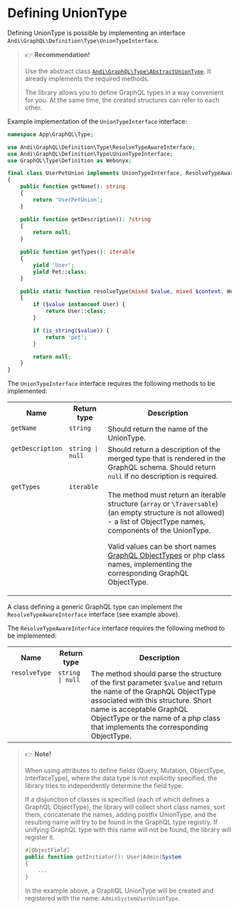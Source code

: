 # Defining UnionType

Defining UnionType is possible by implementing an interface
`Andi\GraphQL\Definition\Type\UnionTypeInterface`.

> :point_right: **Recommendation!**
>
> Use the abstract class [`Andi\GraphQL\Type\AbstractUnionType`](abstract-union-type.md).
> It already implements the required methods.
>
> The library allows you to define GraphQL types in a way convenient for you.
> At the same time, the created structures can refer to each other.

Example implementation of the `UnionTypeInterface` interface:

```php
namespace App\GraphQL\Type;

use Andi\GraphQL\Definition\Type\ResolveTypeAwareInterface;
use Andi\GraphQL\Definition\Type\UnionTypeInterface;
use GraphQL\Type\Definition as Webonyx;

final class UserPetUnion implements UnionTypeInterface, ResolveTypeAwareInterface
{
    public function getName(): string
    {
        return 'UserPetUnion';
    }

    public function getDescription(): ?string
    {
        return null;
    }

    public function getTypes(): iterable
    {
        yield 'User';
        yield Pet::class;
    }

    public static function resolveType(mixed $value, mixed $context, Webonyx\ResolveInfo $info): ?string
    {
        if ($value instanceof User) {
            return User::class;
        }

        if (is_string($value)) {
            return 'pet';
        }

        return null;
    }
}
```

The `UnionTypeInterface` interface requires the following methods to be implemented:

<table>
    <tr>
        <th>Name</th>
        <th>Return type</th>
        <th>Description</th>
    </tr>
    <tr>
        <td valign="top"><code>getName</code></td>
        <td valign="top"><code>string</code></td>
        <td valign="top">Should return the name of the UnionType.</td>
    </tr>
    <tr>
        <td valign="top"><code>getDescription</code></td>
        <td valign="top"><code>string | null</code></td>
        <td valign="top">
            Should return a description of the merged type that is rendered in the GraphQL schema.
            Should return <code>null</code> if no description is required.
        </td>
    </tr>
    <tr>
        <td valign="top"><code>getTypes</code></td>
        <td valign="top"><code>iterable</code></td>
        <td valign="top">
            <p>
                The method must return an iterable structure (<code>array</code> or
                <code>\Traversable</code>) (an empty structure is not allowed) - a list of ObjectType names,
                components of the UnionType.
            </p>
            <p>
                Valid values ​​can be short names
                <a href="object-type.md">GraphQL ObjectTypes</a> or php class names,
                implementing the corresponding GraphQL ObjectType.
            </p>
        </td>
    </tr>
</table>

A class defining a generic GraphQL type can implement the `ResolveTypeAwareInterface` interface
(see example above).

The `ResolveTypeAwareInterface` interface requires the following method to be implemented:

<table>
    <tr>
        <th>Name</th>
        <th>Return type</th>
        <th>Description</th>
    </tr>
    <tr>
        <td valign="top"><code>resolveType</code></td>
        <td valign="top"><code>string | null</code></td>
        <td valign="top">
            The method should parse the structure of the first parameter <code>$value</code> and return
            the name of the GraphQL ObjectType associated with this structure. Short name is acceptable
            GraphQL ObjectType or the name of a php class that implements the corresponding ObjectType.
        </td>
    </tr>
</table>

> :point_right: **Note!**
>
> When using attributes to define fields (Query, Mutation, ObjectType, InterfaceType),
> where the data type is not explicitly specified, the library tries to independently determine the field type.
>
> If a disjunction of classes is specified (each of which defines a GraphQL ObjectType),
> the library will collect short class names, sort them, concatenate the names, adding
> postfix UnionType, and the resulting name will try to be found in the GraphQL type registry. If unifying
> GraphQL type with this name will not be found, the library will register it.
>
> ```php
> #[ObjectField]
> public function getInitiator(): User|Admin|System
> {
>     ...
> }
> ```
>
> In the example above, a GraphQL UnionType will be created and registered with the name: `AdminSystemUserUnionType`.
